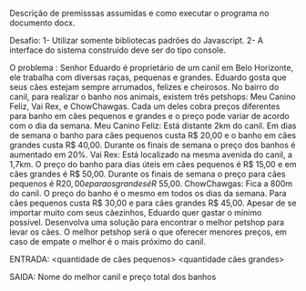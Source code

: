 Descrição de premisssas assumidas e como executar o programa no documento docx.

Desafio:
1- Utilizar somente bibliotecas padrões do Javascript.
2- A interface do sistema construído deve ser do tipo console.

O problema :
Senhor Eduardo é proprietário de um canil em Belo Horizonte, ele trabalha com diversas raças, pequenas e
grandes. Eduardo gosta que seus cães estejam sempre arrumados, felizes e cheirosos.
No bairro do canil, para realizar o banho nos animais, existem três petshops: Meu Canino Feliz, Vai Rex, e
ChowChawgas. Cada um deles cobra preços diferentes para banho em cães pequenos e grandes e o preço
pode variar de acordo com o dia da semana.
Meu Canino Feliz: Está distante 2km do canil. Em dias de semana o banho para cães pequenos custa
R$ 20,00 e o banho em cães grandes custa R$ 40,00. Durante os finais de semana o preço dos banhos é
aumentado em 20%.
Vai Rex: Está localizado na mesma avenida do canil, a 1,7km. O preço do banho para dias úteis em cães
pequenos é R$ 15,00 e em cães grandes é R$ 50,00. Durante os finais de semana o preço para cães
pequenos é R$20,00 e para os grandes é R$ 55,00.
ChowChawgas: Fica a 800m do canil. O preço do banho é o mesmo em todos os dias da semana. Para
cães pequenos custa R$ 30,00 e para cães grandes R$ 45,00.
Apesar de se importar muito com seus cãezinhos, Eduardo quer gastar o mínimo possível. Desenvolva uma
solução para encontrar o melhor petshop para levar os cães. O melhor petshop será o que oferecer menores
preços, em caso de empate o melhor é o mais próximo do canil.

ENTRADA: 
<data> <quantidade de cães pequenos> <quantidade cães grandes>

SAIDA: 
Nome do melhor canil e preço total dos banhos
 
